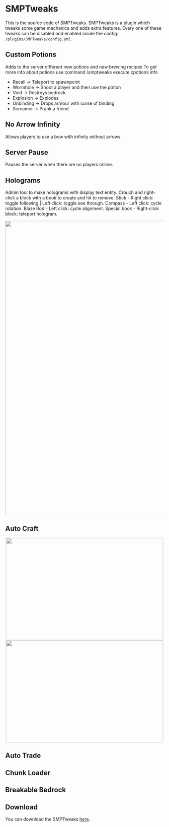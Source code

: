 # SMPTweaks

This is the source code of SMPTweaks. SMPTweaks is a plugin which tweaks some game mechanics and adds extra features. Every one of these tweaks can be disabled and enabled inside the config: `/plugins/SMPTweaks/config.yml`.

## Custom Potions

Adds to the server different new potions and new brewing recipes
To get more info about potions use command /smptweaks execute cpotions info

- Recall -> Teleport to spawnpoint
- Wormhole -> Shoot a player and then use the potion
- Void -> Destroys bedrock
- Explosion -> Explodes
- Unbinding -> Drops armour with curse of binding
- Screamer -> Prank a friend

## No Arrow Infinity

Allows players to use a bow with infinity without arrows

## Server Pause

Pauses the server when there are no players online.

## Holograms

Admin tool to make holograms with display text entity. Crouch and right-click a block with a book to create and hit to remove. Stick - Right click: toggle following | Left click:  toggle see through. Compass - Left click: cycle rotation. Blaze Rod - Left click: cycle alignment. Special book - Right-click block: teleport hologram.

<p align="center"><img width="1300" height="935" src="https://i.imgur.com/26ufsgu.png"></p>

## Auto Craft

<p align="center" float="left">
  <img width="500" height="325" src="https://i.imgur.com/1iqkVOJ.png">
  <img width="500" height="325" src="https://i.imgur.com/iLnQvnp.gif">
</p>


## Auto Trade

## Chunk Loader

## Breakable Bedrock

## Download
You can download the SMPTweaks [here](https://github.com/serbinskis/minecraft-plugins/raw/refs/heads/master/SMPTweaks/build/SMPTweaks.jar).

